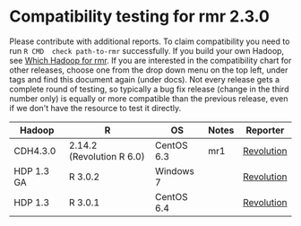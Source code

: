 # Compatibility testing for rmr 2.3.0
Please contribute with additional reports. To claim compatibility you need to run `R CMD  check path-to-rmr` successfully.
If you build your own Hadoop, see [Which Hadoop for rmr](https://github.com/RevolutionAnalytics/RHadoop/wiki/Which-Hadoop-for-rmr).
If you are interested in the compatibility chart for other releases, choose one from the drop down menu on the top left, under tags and find this document again (under docs). Not every release gets a complete round of testing, so typically a bug fix release (change in the third number only) is equally or more compatible than the previous release, even if we don't have the resource to test it directly. 

<table>
<thead>
<tr><th>Hadoop</th><th>R</th><th>OS</th><th>Notes</th><th>Reporter</th></tr>
</thead>
<tbody>
<tr><td>CDH4.3.0</td><td>2.14.2 (Revolution R 6.0)</td><td>CentOS 6.3</td><td>mr1</td><td><a href=mailto:rhadoop@revolutionanalytics.com>Revolution</a></td></tr>
<tr><td>HDP 1.3 GA</td><td>R 3.0.2</td><td>Windows 7</td><td></td><td><a href=mailto:rhadoop@revolutionanalytics.com>Revolution</a></td></tr>
<tr><td>HDP 1.3</td><td>R 3.0.1</td><td>CentOS 6.4</td><td></td><td><a href=mailto:rhadoop@revolutionanalytics.com>Revolution</a></td></tr>

</table>
